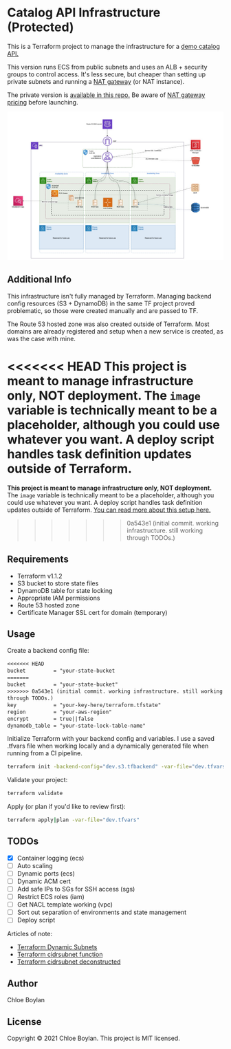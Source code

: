 # Catalog API Infrastructure (Protected)
This is a Terraform project to manage the infrastructure for a [demo catalog API.](https://github.com/animaldna/catalog-api)

This version runs ECS from public subnets and uses an ALB + security groups to control access. It's less secure, but cheaper than setting up private subnets and running a [NAT gateway](https://docs.aws.amazon.com/vpc/latest/userguide/vpc-nat-gateway.html) (or NAT instance).

The private version is [available in this repo.]() Be aware of [NAT gateway pricing](https://aws.amazon.com/vpc/pricing/) before launching.

![Public ECS architecture](./catalog_api_infra_public.jpg)

## Additional Info
This infrastructure isn't fully managed by Terraform. Managing backend config resources (S3 + DynamoDB) in the same TF project proved problematic, so those were created manually and are passed to TF.

The Route 53 hosted zone was also created outside of Terraform. Most domains are already registered and setup when a new service is created, as was the case with mine.

<<<<<<< HEAD
**This project is meant to manage infrastructure only, NOT deployment.** The `image` variable is technically meant to be a placeholder, although you could use whatever you want. A deploy script handles task definition updates outside of Terraform. 
=======
**This project is meant to manage infrastructure only, NOT deployment.** The `image` variable is technically meant to be a placeholder, although you could use whatever you want. A deploy script handles task definition updates outside of Terraform. [You can read more about this setup here.]()
>>>>>>> 0a543e1 (initial commit. working infrastructure. still working through TODOs.)

## Requirements
- Terraform v1.1.2
- S3 bucket to store state files
- DynamoDB table for state locking
- Appropriate IAM permissions
- Route 53 hosted zone
- Certificate Manager SSL cert for domain (temporary)

## Usage
Create a backend config file:
```
<<<<<<< HEAD
bucket         = "your-state-bucket
=======
bucket         = "your-state-bucket"
>>>>>>> 0a543e1 (initial commit. working infrastructure. still working through TODOs.)
key            = "your-key-here/terraform.tfstate"
region         = "your-aws-region"
encrypt        = true||false
dynamodb_table = "your-state-lock-table-name"
```

Initialize Terraform with your backend config and variables. I use a saved .tfvars file when working locally and a dynamically generated file when running from a CI pipeline.

```sh
terraform init -backend-config="dev.s3.tfbackend" -var-file="dev.tfvars"
```

Validate your project:

```sh
terraform validate
```

Apply (or plan if you'd like to review first):
```sh
terraform apply|plan -var-file="dev.tfvars"
```

## TODOs
- [x] Container logging (ecs)
- [ ] Auto scaling
- [ ] Dynamic ports (ecs)
- [ ] Dynamic ACM cert
- [ ] Add safe IPs to SGs for SSH access (sgs)
- [ ] Restrict ECS roles (iam)
- [ ] Get NACL template working (vpc)
- [ ] Sort out separation of environments and state management
- [ ] Deploy script

Articles of note: 
- [Terraform Dynamic Subnets](https://medium.com/prodopsio/terraform-aws-dynamic-subnets-455619dd1977)
- [Terraform cidrsubnet function](https://www.terraform.io/language/functions/cidrsubnet)
- [Terraform cidrsubnet deconstructed](http://blog.itsjustcode.net/blog/2017/11/18/terraform-cidrsubnet-deconstructed/)

## Author
Chloe Boylan

## License
Copyright © 2021 Chloe Boylan.
This project is MIT licensed.